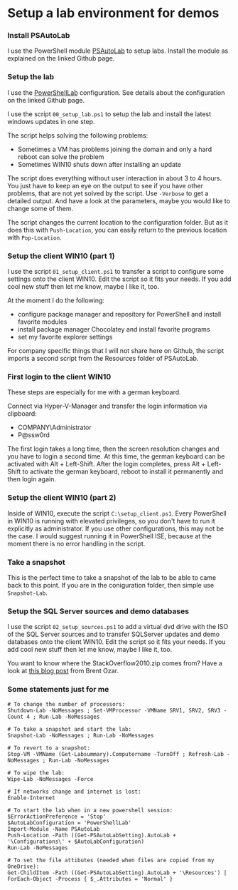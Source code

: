 # Setup a lab environment for demos

### Install PSAutoLab

I use the PowerShell module [PSAutoLab](https://github.com/pluralsight/PS-AutoLab-Env) to setup labs. Install the module as explained on the linked Github page.


### Setup the lab

I use the [PowerShellLab](https://github.com/pluralsight/PS-AutoLab-Env/blob/master/Configurations/PowerShellLab/Instructions.md) configuration. See details about the configuration on the linked Github page.

I use the script ```00_setup_lab.ps1``` to setup the lab and install the latest windows updates in one step.

The script helps solving the following problems:

- Sometimes a VM has problems joining the domain and only a hard reboot can solve the problem
- Sometimes WIN10 shuts down after installing an update

The script does everything without user interaction in about 3 to 4 hours. You just have to keep an eye on the output to see if you have other problems, that are not yet solved by the script. Use ```-Verbose``` to get a detailed output. And have a look at the parameters, maybe you would like to change some of them.

The script changes the current location to the configuration folder. But as it does this with ```Push-Location```, you can easily return to the previous location with ```Pop-Location```.


### Setup the client WIN10 (part 1)

I use the script ```01_setup_client.ps1``` to transfer a script to configure some settings onto the client WIN10. Edit the script so it fits your needs. If you add cool new stuff then let me know, maybe I like it, too.

At the moment I do the following:

* configure package manager and repository for PowerShell and install favorite modules
* install package manager Chocolatey and install favorite programs
* set my favorite explorer settings

For company specific things that I will not share here on Github, the script imports a second script from the Resources folder of PSAutoLab.


### First login to the client WIN10

These steps are especially for me with a german keyboard.

Connect via Hyper-V-Manager and transfer the login information via clipboard:

* COMPANY\Administrator
* P@ssw0rd

The first login takes a long time, then the screen resolution changes and you have to login a second time. At this time, the german keyboard can be activated with Alt + Left-Shift.
After the login completes, press Alt + Left-Shift to activate the german keyboard, reboot to install it permanently and then login again.


### Setup the client WIN10 (part 2)

Inside of WIN10, execute the script ```C:\setup_client.ps1```. Every PowerShell in WIN10 is running with elevated privileges, so you don't have to run it explicitly as administrator. If you use other configurations, this may not be the case. I would suggest running it in PowerShell ISE, because at the moment there is no error handling in the script.


### Take a snapshot

This is the perfect time to take a snapshot of the lab to be able to came back to this point. If you are in the coniguration folder, then simple use ```Snapshot-Lab```.  


### Setup the SQL Server sources and demo databases

I use the script ```02_setup_sources.ps1``` to add a virtual dvd drive with the ISO of the SQL Server sources and to transfer SQLServer updates and demo databases onto the client WIN10. Edit the script so it fits your needs. If you add cool new stuff then let me know, maybe I like it, too.

You want to know where the StackOverflow2010.zip comes from? Have a look at [this blog post](https://www.brentozar.com/archive/2015/10/how-to-download-the-stack-overflow-database-via-bittorrent/) from Brent Ozar.


### Some statements just for me

	# To change the number of processors:
	Shutdown-Lab -NoMessages ; Set-VMProcessor -VMName SRV1, SRV2, SRV3 -Count 4 ; Run-Lab -NoMessages

	# To take a snapshot and start the lab:
	Snapshot-Lab -NoMessages ; Run-Lab -NoMessages

	# To revert to a snapshot:
	Stop-VM -VMName (Get-Labsummary).Computername -TurnOff ; Refresh-Lab -NoMessages ; Run-Lab -NoMessages

	# To wipe the lab:
	Wipe-Lab -NoMessages -Force

	# If networks change and internet is lost:
	Enable-Internet

	# To start the lab when in a new powershell session:
	$ErrorActionPreference = 'Stop'
	$AutoLabConfiguration = 'PowerShellLab'
	Import-Module -Name PSAutoLab
	Push-Location -Path ((Get-PSAutoLabSetting).AutoLab + '\Configurations\' + $AutoLabConfiguration)
	Run-Lab -NoMessages

	# To set the file attibutes (needed when files are copied from my OneDrive):
	Get-ChildItem -Path ((Get-PSAutoLabSetting).AutoLab + '\Resources') | ForEach-Object -Process { $_.Attributes = 'Normal' }